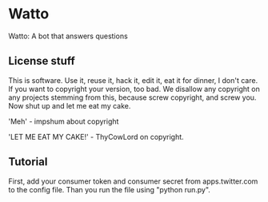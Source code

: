 # Watto

Watto: A bot that answers questions


## License stuff

This is software. Use it, reuse it, hack it, edit it, eat it for dinner, I don't care. If you want to copyright your version, too bad. We disallow any copyright on any projects stemming from this, because screw copyright, and screw you.  Now shut up and let me eat my cake.

'Meh' - impshum about copyright

'LET ME EAT MY CAKE!' - ThyCowLord on copyright.
## Tutorial
First, add your consumer token and consumer secret from apps.twitter.com to the config file. Than you run the file using "python run.py".
